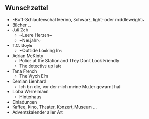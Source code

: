 ## Wunschzettel
* ~Buff-Schlaufenschal Merino, Schwarz, light- oder middleweight~
* Bücher ...
 * Juli Zeh
   * ~Leere Herzen~
   * ~Neujahr~
 * T.C. Boyle
   * ~Outside Looking In~
 * Adrian McKinty
   * Police at the Station and They Don’t Look Friendly
   * The detective up late
 * Tana French
   * The Wych Elm
 * Demian Lienhard 
   * Ich bin die, vor der mich meine Mutter gewarnt hat
 * Lioba Werrelmann
   * Hinterhaus
* Einladungen
 * Kaffee, Kino, Theater, Konzert, Museum ...
* Adventskalender aller Art

